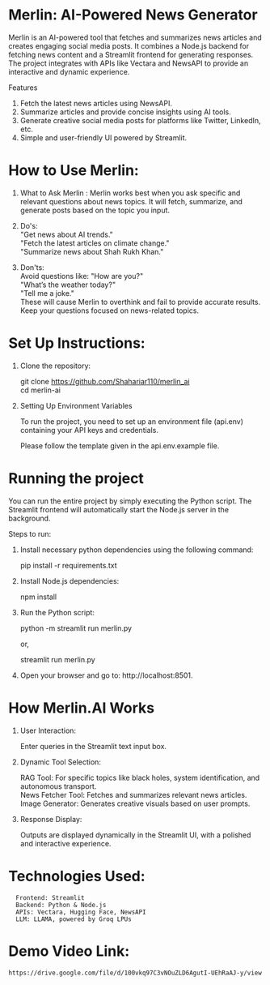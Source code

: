# Merlin: AI-Powered News Generator
Merlin is an AI-powered tool that fetches and summarizes news articles and creates engaging social media posts. It combines a Node.js backend for fetching news content and a Streamlit frontend for generating responses. The project integrates with APIs like Vectara and NewsAPI to provide an interactive and dynamic experience.

Features
1. Fetch the latest news articles using NewsAPI.
2. Summarize articles and provide concise insights using AI tools.
3. Generate creative social media posts for platforms like Twitter, LinkedIn, etc.
4. Simple and user-friendly UI powered by Streamlit.

# How to Use Merlin:
1. What to Ask Merlin : Merlin works best when you ask specific and relevant questions about news topics. It will fetch, summarize, and generate posts based on the topic you input.

2. Do's:  
"Get news about AI trends."  
"Fetch the latest articles on climate change."  
"Summarize news about Shah Rukh Khan."  

3. Don'ts:  
Avoid questions like:
"How are you?"  
"What’s the weather today?"  
"Tell me a joke."  
These will cause Merlin to overthink and fail to provide accurate results. Keep your questions focused on news-related topics.  

# Set Up Instructions: 

1. Clone the repository:

    git clone https://github.com/Shahariar110/merlin_ai  
    cd merlin-ai  

2. Setting Up Environment Variables

    To run the project, you need to set up an environment file (api.env) containing your API keys and credentials.
    
    Please follow the template given in the api.env.example file.

# Running the project

You can run the entire project by simply executing the Python script. The Streamlit frontend will automatically start the Node.js server in the background.

Steps to run:

1. Install necessary python dependencies using the following command:

      pip install -r requirements.txt

2. Install Node.js dependencies:
      
      npm install

3. Run the Python script:

      python -m streamlit run merlin.py
      
      or,  
      
      streamlit run merlin.py

4. Open your browser and go to: http://localhost:8501.

# How Merlin.AI Works

1. User Interaction:  

      Enter queries in the Streamlit text input box.

2. Dynamic Tool Selection:  

      RAG Tool: For specific topics like black holes, system identification, and autonomous transport.  
      News Fetcher Tool: Fetches and summarizes relevant news articles.  
      Image Generator: Generates creative visuals based on user prompts.  

3. Response Display:

      Outputs are displayed dynamically in the Streamlit UI, with a polished and interactive experience.  

# Technologies Used:

      Frontend: Streamlit  
      Backend: Python & Node.js  
      APIs: Vectara, Hugging Face, NewsAPI  
      LLM: LLAMA, powered by Groq LPUs  


# Demo Video Link:
    https://drive.google.com/file/d/100vkq97C3vNOuZLD6AgutI-UEhRaAJ-y/view


